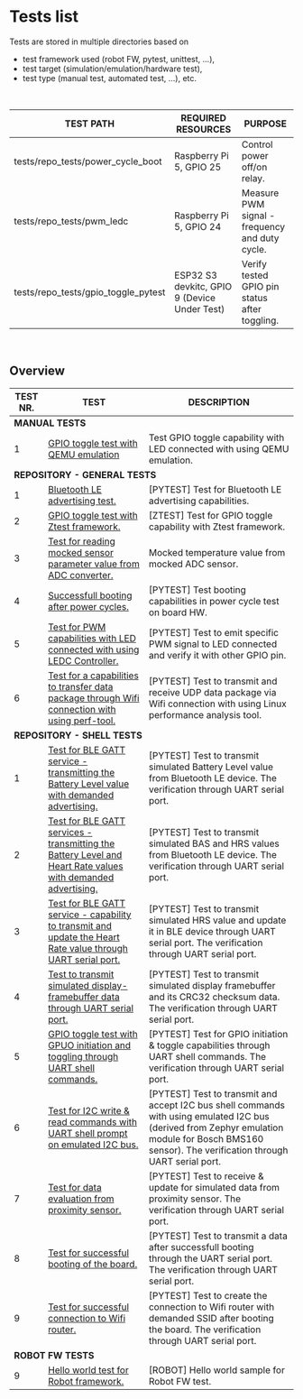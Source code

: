# Tests list

Tests are stored in multiple directories based on <br/>
- test framework used (robot FW, pytest, unittest, ...),
- test target (simulation/emulation/hardware test),
- test type (manual test, automated test, ...), etc.

<br/>

<table>
    <thead>
      <th><strong>TEST PATH</strong></th>
      <th><strong>REQUIRED RESOURCES</strong></th>
      <th><strong>PURPOSE</strong></th></tr>
    </thead>
      <tbody>
        <tr>
        <td>tests/repo_tests/power_cycle_boot</td>
        <td>Raspberry Pi 5, GPIO 25</strong></td>
        <td>Control power off/on relay.</strong></td>
        </tr>
        <tr><td>tests/repo_tests/pwm_ledc</td>
        <td>Raspberry Pi 5, GPIO 24</td>
        <td>Measure PWM signal - frequency and duty cycle.</strong></td>
        </tr>
        <tr><td>tests/repo_tests/gpio_toggle_pytest</td>
        <td>ESP32 S3 devkitc, GPIO 9 (Device Under Test)</td>
        <td>Verify tested GPIO pin status after toggling.</strong></td>
        </tr>
      </tbody>
</table>

<br/>

## Overview

<table>
    <thead>
      <th><strong>TEST NR.</strong></th>
      <th><strong>TEST</strong></th>
      <th><strong>DESCRIPTION</strong></th></tr>
    </thead>
      <tbody>
        <tr>
        <td  colspan="3"><strong>MANUAL TESTS</strong></td>
        </tr>
        <tr>
        <td>1</td>
        <td><a href="../tests/manual_tests/esp32_toggle_led_qemu/TESTINFO.md">GPIO toggle test with QEMU emulation</a></td>
        <td>Test GPIO toggle capability with LED connected with using QEMU emulation.</td>
        </tr>
        <tr>
        <td  colspan="3"><strong>REPOSITORY - GENERAL TESTS</strong></td>
        </tr>
        <tr>
        <td>1</td>
        <td><a href="../tests/repo_tests/general_tests/bt_peripheral/TESTINFO.md">Bluetooth LE advertising test.</a></td>
        <td>[PYTEST] Test for Bluetooth LE advertising capabilities.</td>
        </tr>
        <tr>
        <td>2</td>
        <td><a href="../tests/repo_tests/general_tests/gpio_toggle_ztest/TESTINFO.md">GPIO toggle test with Ztest framework.</a></td>
        <td>[ZTEST] Test for GPIO toggle capability with Ztest framework.</td>
        </tr>
        <tr>
        <td>3</td>
        <td><a href="../tests/repo_tests/general_tests/mock_adc/TESTINFO.md">Test for reading mocked sensor parameter value from ADC converter.</a></td>
        <td>Mocked temperature value from mocked ADC sensor.</td>
        </tr>
        <tr>
        <td>4</td>
        <td><a href="../tests/repo_tests/general_tests/power_cycle_boot/TESTINFO.md">Successfull booting after power cycles.</a></td>
        <td>[PYTEST] Test booting capabilities in power cycle test on board HW.</td>
        </tr>
        <tr>
        <td>5</td>
        <td><a href="../tests/repo_tests/general_tests/pwm_ledc/TESTINFO.md">Test for PWM capabilities with LED connected with using LEDC Controller.</a></td>
        <td>[PYTEST] Test to emit specific PWM signal to LED connected and verify it with other GPIO pin.</td>
        </tr>
        <tr>
        <td>6</td>
        <td><a href="../tests/repo_tests/general_tests/zperf/TESTINFO.md">Test for a capabilities to transfer data package through Wifi connection with using perf-tool.</a></td>
        <td>[PYTEST] Test to transmit and receive UDP data package via Wifi connection with using Linux performance analysis tool.</td>
        </tr>
        <tr>
        <td  colspan="3"><strong>REPOSITORY - SHELL TESTS</strong></td>
        </tr>
        <td>1</td>
        <td><a href="../tests/repo_tests/shell_tests/ble_shell_basics_battery/TESTINFO.md">Test for BLE GATT service - transmitting the Battery Level value with demanded advertising.</a></td>
        <td>[PYTEST] Test to transmit simulated Battery Level value from Bluetooth LE device. The verification through UART serial port.</td>
        </tr>
        <td>2</td>
        <td><a href="../tests/repo_tests/shell_tests/ble_shell_hrs_bas/TESTINFO.md">Test for BLE GATT services - transmitting the Battery Level and Heart Rate values with demanded advertising.</a></td>
        <td>[PYTEST] Test to transmit simulated BAS and HRS values from Bluetooth LE device. The verification through UART serial port.</td>
        </tr>
        </tr>
        <td>3</td>
        <td><a href="../tests/repo_tests/shell_tests/ble_shell_hrs_mocked/TESTINFO.md">Test for BLE GATT service - capability to transmit and update the Heart Rate value through UART serial port.</a></td>
        <td>[PYTEST] Test to transmit simulated HRS value and update it in BLE device through UART serial port. The verification through UART serial port.</td>
        </tr>
        </tr>
        <td>4</td>
        <td><a href="../tests/repo_tests/shell_tests/display_shell_framebuffer/TESTINFO.md">Test to transmit simulated display-framebuffer data through UART serial port.</a></td>
        <td>[PYTEST] Test to transmit simulated display framebuffer and its CRC32 checksum data. The verification through UART serial port.</td>
        </tr>
        <tr>
        <td>5</td>
        <td><a href="../tests/repo_tests/general_tests/gpio_toggle_pytest/TESTINFO.md">GPIO toggle test with GPUO initiation and toggling through UART shell commands.</a></td>
        <td>[PYTEST] Test for GPIO initiation & toggle capabilities through UART shell commands. The verification through UART serial port.</td>
        </tr>
        </tr>
        <td>6</td>
        <td><a href="../tests/repo_tests/shell_tests/i2c_shell_mocked/TESTINFO.md">Test for I2C write & read commands with UART shell prompt on emulated I2C bus.</a></td>
        <td>[PYTEST] Test to transmit and accept I2C bus shell commands with using emulated I2C bus (derived from Zephyr emulation module for Bosch BMS160 sensor). The verification through UART serial port.</td>
        </tr>
        </tr>
        <td>7</td>
        <td><a href="../tests/repo_tests/shell_tests/sensor_shell_proximity/TESTINFO.md">Test for data evaluation from proximity sensor.</a></td>
        <td>[PYTEST] Test to receive & update for simulated data from proximity sensor. The verification through UART serial port.</td>
        </tr>
        </tr>
        </tr>
        <td>8</td>
        <td><a href="../tests/repo_tests/shell_tests/shell/TESTINFO.md">Test for successful booting of the board.</a></td>
        <td>[PYTEST] Test to transmit a data after successfull booting through the UART serial port. The verification through UART serial port.</td>
        </tr>
        </tr>
        <td>9</td>
        <td><a href="../tests/repo_tests/shell_tests/wifi_shell/TESTINFO.md">Test for successful connection to Wifi router.</a></td>
        <td>[PYTEST] Test to create the connection to Wifi router with demanded SSID after booting the board. The verification through UART serial port.</td>
        </tr>
        </tr>
        <tr>
        <td  colspan="3"><strong>ROBOT FW TESTS</strong></td>
        </tr>
        </tr>
        <td>9</td>
        <td><a href="../tests/robot_tests/hello/hello.robot">Hello world test for Robot framework.</a></td>
        <td>[ROBOT] Hello world sample for Robot FW test.</td>
        </tr>
        </tr>
      </tbody>
</table>

<br/>
